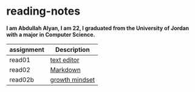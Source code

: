 # reading-notes
**I am Abdullah Alyan, I am 22, I graduated from the University of Jordan with a major in Computer Science.**




| assignment      | Description |
| ----------- | ----------- |
| read01      | [text editor](read01.md)      |
| read02      | [Markdown](read02b.md)        |
|read02b      | [growth mindset](growthmindset.md)            |
